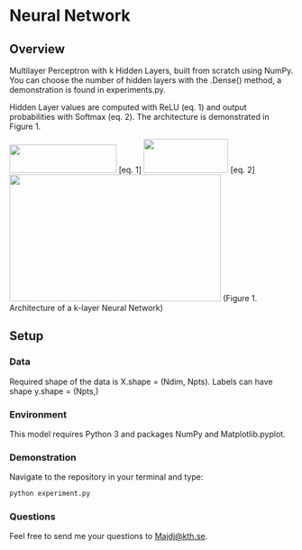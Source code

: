 # Neural Network

## Overview

Multilayer Perceptron with k Hidden Layers, built from scratch using NumPy. You can choose the number of hidden layers with the .Dense() method, a demonstration is found in experiments.py. 

Hidden Layer values are computed with ReLU (eq. 1) and output probabilities with Softmax (eq. 2). The architecture is demonstrated in Figure 1. 

<img src="https://i.ibb.co/GWTZhdS/relu.png" width="190" height="50">
[eq. 1]

<img src="https://i.ibb.co/DgDPnQQ/Ska-rmavbild-2021-04-12-kl-21-23-35.png" width="150" height="60">
[eq. 2]

<img src="https://i.ibb.co/D4cX5Xm/layers.png" width="375" height="225">
(Figure 1. Architecture of a k-layer Neural Network)

## Setup 

### Data
Required shape of the data is X.shape = (Ndim, Npts). Labels can have shape y.shape = (Npts,)

### Environment
This model requires Python 3 and packages NumPy and Matplotlib.pyplot. 

### Demonstration 
Navigate to the repository in your terminal and type:

```bash
python experiment.py
```

### Questions
Feel free to send me your questions to Majdj@kth.se.
